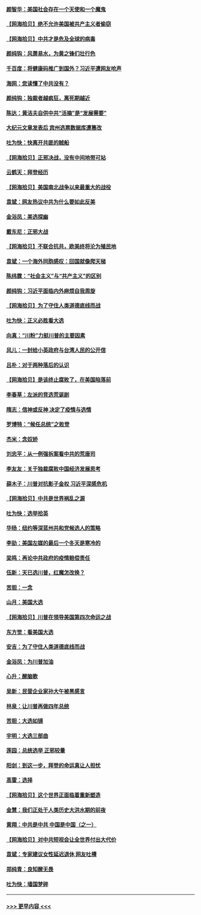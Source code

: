 #### [颜智华：美国社会存在一个天使和一个魔鬼](../pages/nsc993/n12574299.md?t=11260751) 
#### [【网海拾贝】绝不允许美国被共产主义者偷窃](../pages/nsc993/n12573396.md?t=11260751) 
#### [【网海拾贝】中共才是危及全球的病毒](../pages/nsc993/n12571204.md?t=11260751) 
#### [颜纯钩：风萧易水，为黄之锋们壮行色](../pages/nsc993/n12571487.md?t=11260751) 
#### [千百度：将健康码推广到国外？习近平遭网友呛声](../pages/nsc993/n12570808.md?t=11260751) 
#### [海网：您读懂了中共没有？](../pages/nsc993/n12570487.md?t=11260751) 
#### [颜纯钩：独裁者越疯狂，离死期越近](../pages/nsc993/n12569055.md?t=11260751) 
#### [陈达：黄洁夫自供中共“活摘”是“发展需要”](../pages/nsc993/n12568541.md?t=11260751) 
#### [大纪元文章发表后 宾州选票数据库遭篡改](../pages/nsc993/n12568105.md?t=11260751) 
#### [吐为快：快离开共匪的贼船](../pages/nsc993/n12568462.md?t=11260751) 
#### [【网海拾贝】正邪决战，没有中间地带可站](../pages/nsc993/n12568439.md?t=11260751) 
#### [云鹤天：拜登经历](../pages/nsc993/n12567294.md?t=11260751) 
#### [【网海拾贝】美国南北战争以来最重大的战役](../pages/nsc993/n12567247.md?t=11260751) 
#### [袁斌：网友热议中共为什么要如此反美](../pages/nsc993/n12567162.md?t=11260751) 
#### [金浴凤：美选探幽](../pages/nsc993/n12567147.md?t=11260751) 
#### [戴东尼：正邪大战](../pages/nsc993/n12567033.md?t=11260751) 
#### [【网海拾贝】不联合抗共，欧美终将沦为殖民地](../pages/nsc993/n12565068.md?t=11260751) 
#### [袁斌：一个海外同胞感叹：回国就像爬天梯](../pages/nsc993/n12564986.md?t=11260751) 
#### [陈纬霆：“社会主义”与“共产主义”的区别](../pages/nsc993/n12562417.md?t=11260751) 
#### [颜纯钩：习近平面临内外麻烦自我周旋](../pages/nsc993/n12563356.md?t=11260751) 
#### [【网海拾贝】为了守住人类道德底线而战](../pages/nsc993/n12562542.md?t=11260751) 
#### [吐为快：正义必胜看大选](../pages/nsc993/n12561967.md?t=11260751) 
#### [向真：“川粉”力挺川普的主要因素](../pages/nsc993/n12560774.md?t=11260751) 
#### [风儿：一封给小英政府与台湾人民的公开信](../pages/nsc993/n12560581.md?t=11260751) 
#### [吕朴：对于两种落后的认识](../pages/nsc993/n12560492.md?t=11260751) 
#### [【网海拾贝】是该终止腐败了，在美国陷落前](../pages/nsc993/n12559936.md?t=11260751) 
#### [李春草：左派的竞选荒诞剧](../pages/nsc993/n12558380.md?t=11260751) 
#### [隋志：信神或反神 决定了疫情与选情](../pages/nsc993/n12558255.md?t=11260751) 
#### [罗博特：“候任总统”之败登](../pages/nsc993/n12558189.md?t=11260751) 
#### [杰米：念奴娇](../pages/nsc993/n12558174.md?t=11260751) 
#### [刘忠平：从一例强拆案看中共的荒唐司](../pages/nsc993/n12558036.md?t=11260751) 
#### [李友友：关于独裁腐败中国经济发展思考](../pages/nsc993/n12558004.md?t=11260751) 
#### [薛木子：川普对抗影子金权 习近平深感危机](../pages/nsc993/n12557342.md?t=11260751) 
#### [【网海拾贝】中共是世界祸乱之源](../pages/nsc993/n12555353.md?t=11260751) 
#### [吐为快：选举拾英](../pages/nsc993/n12555041.md?t=11260751) 
#### [华旸：纽约等深蓝州共和党候选人的策略](../pages/nsc993/n12554309.md?t=11260751) 
#### [李劼：美国左媒的最后一个冬天是寒冷的](../pages/nsc993/n12552947.md?t=11260751) 
#### [梁鸣：再论中共政府的疫情赔偿责任](../pages/nsc993/n12553012.md?t=11260751) 
#### [伍新：天已选川普，红魔怎改换？](../pages/nsc993/n12552970.md?t=11260751) 
#### [苦胆：一念](../pages/nsc993/n12552957.md?t=11260751) 
#### [山月：美国大选](../pages/nsc993/n12552446.md?t=11260751) 
#### [【网海拾贝】川普在领导美国第四次命运之战](../pages/nsc993/n12551973.md?t=11260751) 
#### [东方觉：看美国大选](../pages/nsc993/n12551647.md?t=11260751) 
#### [安吉：为了守住人类道德底线而战](../pages/nsc993/n12551111.md?t=11260751) 
#### [金浴凤：为川普加油](../pages/nsc993/n12551085.md?t=11260751) 
#### [心升：醒脑歌](../pages/nsc993/n12550984.md?t=11260751) 
#### [吴新：民营企业家孙大午被黑感言](../pages/nsc993/n12550656.md?t=11260751) 
#### [林泉：让川普再做四年总统](../pages/nsc993/n12550640.md?t=11260751) 
#### [苦胆：大选如镜](../pages/nsc993/n12550630.md?t=11260751) 
#### [宇明：大选三部曲](../pages/nsc993/n12550603.md?t=11260751) 
#### [莲园：总统选举 正邪较量](../pages/nsc993/n12550594.md?t=11260751) 
#### [阳剑：到这一步，拜登的命运真让人担忧](../pages/nsc993/n12549093.md?t=11260751) 
#### [高雷：选择](../pages/nsc993/n12549087.md?t=11260751) 
#### [【网海拾贝】这个世界正面临着重新塑造](../pages/nsc993/n12548326.md?t=11260751) 
#### [金慧：我们正处于人类历史大洪水期的前夜](../pages/nsc993/n12547914.md?t=11260751) 
#### [黄翔：中共是中共 中国是中国（之一）](../pages/nsc993/n12547576.md?t=11260751) 
#### [【网海拾贝】对中共短视会让全世界付出大代价](../pages/nsc993/n12546043.md?t=11260751) 
#### [袁斌：专家建议女性延迟退休 网友吐槽](../pages/nsc993/n12545424.md?t=11260751) 
#### [郑纯青：良知醒无畏](../pages/nsc993/n12545394.md?t=11260751) 
#### [吐为快：墙国梦碎](../pages/nsc993/n12545309.md?t=11260751) 

----
#### [ >>> 更早内容 <<< ](../indexes/nsc993-earlier.md)

